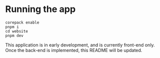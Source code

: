 # Running the app
```shell
corepack enable
pnpm i
cd website
pnpm dev
```
This application is in early development, and is currently front-end only. Once the back-end is
implemented, this README will be updated.
